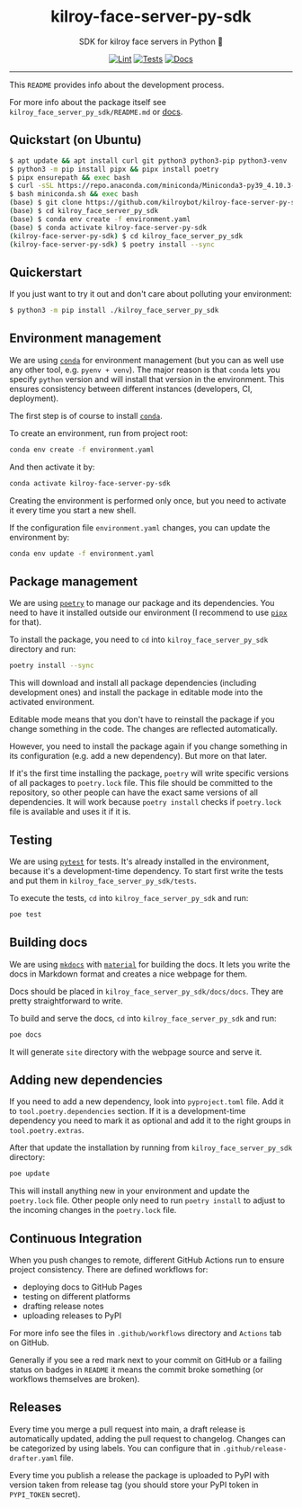 <h1 align="center">kilroy-face-server-py-sdk</h1>

<div align="center">

SDK for kilroy face servers in Python 🧰

[![Lint](https://github.com/kilroybot/kilroy-face-server-py-sdk/actions/workflows/lint.yaml/badge.svg)](https://github.com/kilroybot/kilroy-face-server-py-sdk/actions/workflows/lint.yaml)
[![Tests](https://github.com/kilroybot/kilroy-face-server-py-sdk/actions/workflows/test-multiplatform.yaml/badge.svg)](https://github.com/kilroybot/kilroy-face-server-py-sdk/actions/workflows/test-multiplatform.yaml)
[![Docs](https://github.com/kilroybot/kilroy-face-server-py-sdk/actions/workflows/docs.yaml/badge.svg)](https://github.com/kilroybot/kilroy-face-server-py-sdk/actions/workflows/docs.yaml)

</div>

---

This `README` provides info about the development process.

For more info about the package itself
see `kilroy_face_server_py_sdk/README.md`
or [docs](https://kilroybot.github.io/kilroy-face-server-py-sdk).

## Quickstart (on Ubuntu)

```sh
$ apt update && apt install curl git python3 python3-pip python3-venv
$ python3 -m pip install pipx && pipx install poetry
$ pipx ensurepath && exec bash
$ curl -sSL https://repo.anaconda.com/miniconda/Miniconda3-py39_4.10.3-Linux-x86_64.sh -o miniconda.sh
$ bash miniconda.sh && exec bash
(base) $ git clone https://github.com/kilroybot/kilroy-face-server-py-sdk
(base) $ cd kilroy_face_server_py_sdk
(base) $ conda env create -f environment.yaml
(base) $ conda activate kilroy-face-server-py-sdk
(kilroy-face-server-py-sdk) $ cd kilroy_face_server_py_sdk
(kilroy-face-server-py-sdk) $ poetry install --sync
```

## Quickerstart

If you just want to try it out and don't care about polluting your environment:

```sh
$ python3 -m pip install ./kilroy_face_server_py_sdk
```

## Environment management

We are using [`conda`](https://conda.io) for environment management
(but you can as well use any other tool, e.g. `pyenv + venv`). The major reason
is that `conda` lets you specify `python` version and will install that version
in the environment. This ensures consistency between different instances
(developers, CI, deployment).

The first step is of course to install [`conda`](https://conda.io).

To create an environment, run from project root:

```sh
conda env create -f environment.yaml
```

And then activate it by:

```sh
conda activate kilroy-face-server-py-sdk
```

Creating the environment is performed only once, but you need to activate it
every time you start a new shell.

If the configuration file `environment.yaml` changes, you can update the
environment by:

```sh
conda env update -f environment.yaml
```

## Package management

We are using [`poetry`](https://python-poetry.org) to manage our package and
its dependencies. You need to have it installed outside our environment
(I recommend to use [`pipx`](https://pipxproject.github.io/pipx) for that).

To install the package, you need to `cd`
into `kilroy_face_server_py_sdk` directory and run:

```sh
poetry install --sync
```

This will download and install all package dependencies (including development
ones) and install the package in editable mode into the activated environment.

Editable mode means that you don't have to reinstall the package if you change
something in the code. The changes are reflected automatically.

However, you need to install the package again if you change something in its
configuration (e.g. add a new dependency). But more on that later.

If it's the first time installing the package, `poetry` will write specific
versions of all packages to `poetry.lock` file. This file should be committed
to the repository, so other people can have the exact same versions of all
dependencies. It will work because `poetry install` checks if `poetry.lock`
file is available and uses it if it is.

## Testing

We are using [`pytest`](https://pytest.org) for tests. It's already installed
in the environment, because it's a development-time dependency. To start first
write the tests and put them in `kilroy_face_server_py_sdk/tests`.

To execute the tests, `cd` into `kilroy_face_server_py_sdk` and run:

```sh
poe test
```

## Building docs

We are using [`mkdocs`](https://www.mkdocs.org)
with [`material`](https://squidfunk.github.io/mkdocs-material)
for building the docs. It lets you write the docs in Markdown format and
creates a nice webpage for them.

Docs should be placed in `kilroy_face_server_py_sdk/docs/docs`. They
are pretty straightforward to write.

To build and serve the docs,
`cd` into `kilroy_face_server_py_sdk` and run:

```sh
poe docs
```

It will generate `site` directory with the webpage source and serve it.

## Adding new dependencies

If you need to add a new dependency, look into `pyproject.toml` file. Add it
to `tool.poetry.dependencies` section. If it is a development-time dependency
you need to mark it as optional and add it to the right groups
in `tool.poetry.extras`.

After that update the installation by running
from `kilroy_face_server_py_sdk` directory:

```sh
poe update
```

This will install anything new in your environment and update the `poetry.lock`
file. Other people only need to run `poetry install` to adjust to the incoming
changes in the `poetry.lock` file.

## Continuous Integration

When you push changes to remote, different GitHub Actions run to ensure project
consistency. There are defined workflows for:

- deploying docs to GitHub Pages
- testing on different platforms
- drafting release notes
- uploading releases to PyPI

For more info see the files in `.github/workflows` directory and `Actions` tab
on GitHub.

Generally if you see a red mark next to your commit on GitHub or a failing
status on badges in `README`
it means the commit broke something (or workflows themselves are broken).

## Releases

Every time you merge a pull request into main, a draft release is automatically
updated, adding the pull request to changelog. Changes can be categorized by
using labels. You can configure that in `.github/release-drafter.yaml` file.

Every time you publish a release the package is uploaded to PyPI 
with version taken from release tag 
(you should store your PyPI token in `PYPI_TOKEN` secret).
